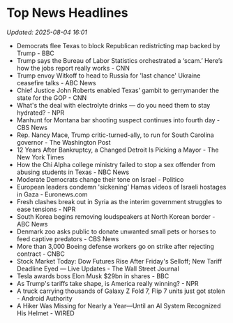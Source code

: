 # Top News Headlines

_Updated: 2025-08-04 16:01_

- Democrats flee Texas to block Republican redistricting map backed by Trump - BBC
- Trump says the Bureau of Labor Statistics orchestrated a ‘scam.’ Here’s how the jobs report really works - CNN
- Trump envoy Witkoff to head to Russia for 'last chance' Ukraine ceasefire talks - ABC News
- Chief Justice John Roberts enabled Texas’ gambit to gerrymander the state for the GOP - CNN
- What's the deal with electrolyte drinks — do you need them to stay hydrated? - NPR
- Manhunt for Montana bar shooting suspect continues into fourth day - CBS News
- Rep. Nancy Mace, Trump critic-turned-ally, to run for South Carolina governor - The Washington Post
- 12 Years After Bankruptcy, a Changed Detroit Is Picking a Mayor - The New York Times
- How the Chi Alpha college ministry failed to stop a sex offender from abusing students in Texas - NBC News
- Moderate Democrats change their tone on Israel - Politico
- European leaders condemn 'sickening' Hamas videos of Israeli hostages in Gaza - Euronews.com
- Fresh clashes break out in Syria as the interim government struggles to ease tensions - NPR
- South Korea begins removing loudspeakers at North Korean border - ABC News
- Denmark zoo asks public to donate unwanted small pets or horses to feed captive predators - CBS News
- More than 3,000 Boeing defense workers go on strike after rejecting contract - CNBC
- Stock Market Today: Dow Futures Rise After Friday's Selloff; New Tariff Deadline Eyed — Live Updates - The Wall Street Journal
- Tesla awards boss Elon Musk $29bn in shares - BBC
- As Trump's tariffs take shape, is America really winning? - NPR
- A truck carrying thousands of Galaxy Z Fold 7, Flip 7 units just got stolen - Android Authority
- A Hiker Was Missing for Nearly a Year—Until an AI System Recognized His Helmet - WIRED